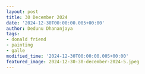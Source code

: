 ```yaml
---
layout: post
title: 30 December 2024
date: '2024-12-30T00:00:00.005+00:00'
author: Dedunu Dhananjaya
tags:
- donald friend
- painting
- galle
modified_time: '2024-12-30T00:00:00.005+00:00'
featured_image: 2024-12-30-30-december-2024-5.jpeg
---
```


